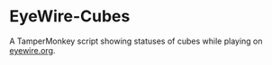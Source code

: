 # EyeWire-Cubes
A TamperMonkey script showing statuses of cubes while playing on [eyewire.org](https://eyewire.org).
